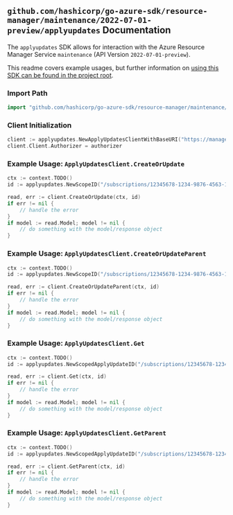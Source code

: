 
## `github.com/hashicorp/go-azure-sdk/resource-manager/maintenance/2022-07-01-preview/applyupdates` Documentation

The `applyupdates` SDK allows for interaction with the Azure Resource Manager Service `maintenance` (API Version `2022-07-01-preview`).

This readme covers example usages, but further information on [using this SDK can be found in the project root](https://github.com/hashicorp/go-azure-sdk/tree/main/docs).

### Import Path

```go
import "github.com/hashicorp/go-azure-sdk/resource-manager/maintenance/2022-07-01-preview/applyupdates"
```


### Client Initialization

```go
client := applyupdates.NewApplyUpdatesClientWithBaseURI("https://management.azure.com")
client.Client.Authorizer = authorizer
```


### Example Usage: `ApplyUpdatesClient.CreateOrUpdate`

```go
ctx := context.TODO()
id := applyupdates.NewScopeID("/subscriptions/12345678-1234-9876-4563-123456789012/resourceGroups/some-resource-group")

read, err := client.CreateOrUpdate(ctx, id)
if err != nil {
	// handle the error
}
if model := read.Model; model != nil {
	// do something with the model/response object
}
```


### Example Usage: `ApplyUpdatesClient.CreateOrUpdateParent`

```go
ctx := context.TODO()
id := applyupdates.NewScopeID("/subscriptions/12345678-1234-9876-4563-123456789012/resourceGroups/some-resource-group")

read, err := client.CreateOrUpdateParent(ctx, id)
if err != nil {
	// handle the error
}
if model := read.Model; model != nil {
	// do something with the model/response object
}
```


### Example Usage: `ApplyUpdatesClient.Get`

```go
ctx := context.TODO()
id := applyupdates.NewScopedApplyUpdateID("/subscriptions/12345678-1234-9876-4563-123456789012/resourceGroups/some-resource-group", "applyUpdateValue")

read, err := client.Get(ctx, id)
if err != nil {
	// handle the error
}
if model := read.Model; model != nil {
	// do something with the model/response object
}
```


### Example Usage: `ApplyUpdatesClient.GetParent`

```go
ctx := context.TODO()
id := applyupdates.NewScopedApplyUpdateID("/subscriptions/12345678-1234-9876-4563-123456789012/resourceGroups/some-resource-group", "applyUpdateValue")

read, err := client.GetParent(ctx, id)
if err != nil {
	// handle the error
}
if model := read.Model; model != nil {
	// do something with the model/response object
}
```
